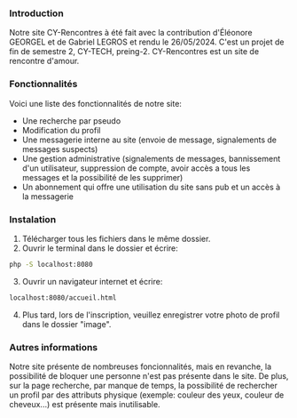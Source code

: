 ### Introduction
Notre site CY-Rencontres à été fait avec la contribution d'Éléonore GEORGEL et de Gabriel LEGROS et rendu le 26/05/2024.
C'est un projet de fin de semestre 2, CY-TECH, preing-2.
CY-Rencontres est un site de rencontre d'amour.

### Fonctionnalités
Voici une liste des fonctionnalités de notre site:
- Une recherche par pseudo
- Modification du profil
- Une messagerie interne au site (envoie de message, signalements de messages suspects)
- Une gestion administrative (signalements de messages, bannissement d'un utilisateur, suppression de compte, avoir accès a tous les messages et la possibilité de les supprimer)
- Un abonnement qui offre une utilisation du site sans pub et un accès à la messagerie

### Instalation
1) Télécharger tous les fichiers dans le même dossier.
2) Ouvrir le terminal dans le dossier et écrire:
```sh
php -S localhost:8080
```
3) Ouvrir un navigateur internet et écrire:
```sh
localhost:8080/accueil.html
```
4) Plus tard, lors de l'inscription, veuillez enregistrer votre photo de profil dans le dossier "image".

### Autres informations
Notre site présente de nombreuses foncionnalités, mais en revanche, la possibilité de bloquer une personne n'est pas présente dans le site.
De plus, sur la page recherche, par manque de temps, la possibilité de rechercher un profil par des attributs physique (exemple: couleur des yeux, couleur de cheveux...) est présente mais inutilisable.
